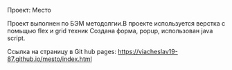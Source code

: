 Проект: Место

Проект выполнен по БЭМ методолгии.В проекте используется верстка с помьщью flex и grid техник
Создана форма, popup, использован java script.

Ссылка на страницу в Git hub pages: https://viacheslav19-87.github.io/mesto/index.html
